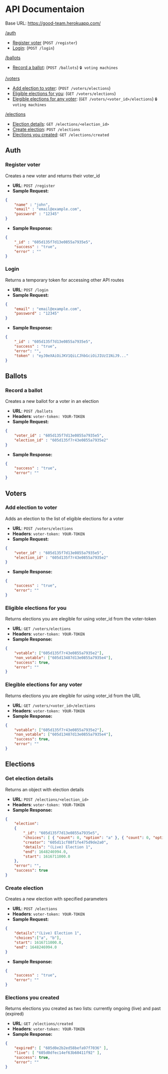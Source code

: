 # API Documentaion

Base URL: https://good-team.herokuapp.com/

[/auth](#auth)
* [Register voter](#register-voter) (`POST /register`)
* [Login](#login): (`POST /login`)

[/ballots](#ballots)
* [Record a ballot](#record-a-ballot): (`POST /ballots`) `🔒 voting machines`

[/voters](#voters)
* [Add election to voter](#add-election-to-voter): (`POST /voters/elections`)
* [Eligible elections for you](#eligible-elections-for-you): (`GET /voters/elections`)
* [Elegible elections for any voter](#elegible-elections-for-any-voter): (`GET /voters/<voter_id>/elections`) `🔒 voting machines`

[/elections](#elections)
* [Election details](#election-details): `GET /elections/<election_id>`
* [Create election](#create-election): `POST /elections`
* [Elections you created](#elections-you-created): `GET /elections/created`


**Auth**
----

### Register voter

Creates a new voter and returns their voter_id

* **URL**: `POST /register`
* **Sample Request:**  <br />
```json
{ 
    "name" : "john",
    "email" : "email@example.com",
    "password" : "12345" 
}
```
* **Sample Response:**  <br />
```json
{
    "_id" : "605d135f7d13e0855a7935e5",
    "success" : "true",
    "error" : "" 
}
```

### Login

Returns a temporary token for accessing other API routes

* **URL**: `POST /login`
* **Sample Request:**  <br />
```json
{ 
    "email" : "email@example.com",
    "password" : "12345"
}
```
* **Sample Response:**  <br />
```json
{ 
    "_id" : "605d135f7d13e0855a7935e5",
    "success" : "true",
    "error": "",
    "token" : "eyJ0eXAiOiJKV1QiLCJhbGciOiJIUzI1NiJ9..." 
}
```
  
**Ballots**
----

### Record a ballot

Creates a new ballot for a voter in an election

* **URL**: `POST /ballots`
* **Headers**: `voter-token: YOUR-TOKEN`
* **Sample Request:**  <br />
```json
{ 
    "voter_id" : "605d135f7d13e0855a7935e5",
    "election_id" : "605d135f7r43e0855a7935e2" 
}
  ```
* **Sample Response:**  <br />
```json
{
    "success" : "true",
    "error": "" 
}
```

**Voters**
----

### Add election to voter

Adds an election to the list of eligible elections for a voter

* **URL**: `POST /voters/elections`
* **Headers**: `voter-token: YOUR-TOKEN`
* **Sample Request:**  <br />
```json
{ 
    "voter_id" : "605d135f7d13e0855a7935e5",
    "election_id" : "605d135f7r43e0855a7935e2"
}
  ```
* **Sample Response:**  <br />
```json
{ 
    "success" : "true",
    "error": "" 
}
  ```
  
### Eligible elections for you

Returns elections you are elegible for using voter_id from the voter-token

* **URL**: `GET /voters/elections`
* **Headers**: `voter-token: YOUR-TOKEN`
* **Sample Response:**  <br />
```json
{ 
    "votable": ["605d135f7r43e0855a7935e2"],
    "non_votable": ["605d13487d13e0855a7935e4"],
    "success": true,
    "error": "" 
}
```
### Elegible elections for any voter

Returns elections you are elegible for using voter_id from the URL

* **URL**: `GET /voters/<voter_id>/elections`
* **Headers**: `voter-token: YOUR-TOKEN`
* **Sample Response:**  <br />
```json
{ 
    "votable": ["605d135f7r43e0855a7935e2"],
    "non_votable": ["605d13487d13e0855a7935e4"],
    "success": true,
    "error": "" 
}
```
  
**Elections**
----

### Get election details

Returns an object with election details

* **URL**: `POST /elections/<election_id>`
* **Headers**: `voter-token: YOUR-TOKEN`
* **Sample Response:**  <br />
```json
{ 
    "election": 
    {
        "_id": "605d135f7d13e0855a7935e5",
        "choices": [ { "count": 0, "option": "a" }, { "count": 0, "option": "b" } ],
        "creator": "605d11cf08f1fe475d9de2a0",
        "details": "(Live) Election 1",
        "end": 1648246994.0,
        "start": 1616711000.0 
    },
    "error": "",
    "success": true 
}
```

### Create election

Creates a new election with specified parameters

* **URL**: `POST /elections`
* **Headers**: `voter-token: YOUR-TOKEN`
* **Sample Request:**  <br />
```json
{
    "details":"(Live) Election 1", 
    "choices":["a", "b"], 
    "start": 1616711000.0, 
    "end": 1648246994.0
}
  ```
* **Sample Response:**  <br />
```json
{ 
    "success" : "true",
    "error": "" 
}
  ```
  
### Elections you created

Returns elections you created as two lists: currently ongoing (live) and past (expired)

* **URL**: `GET /elections/created`
* **Headers**: `voter-token: YOUR-TOKEN`
* **Sample Response:**  <br />
```json
{
    "expired": [ "605d0e2b2ed58befa97f7036" ],
    "live": [ "605d0dfec14ef63b60411f92" ],
    "success": true,
    "error": ""
}
```

